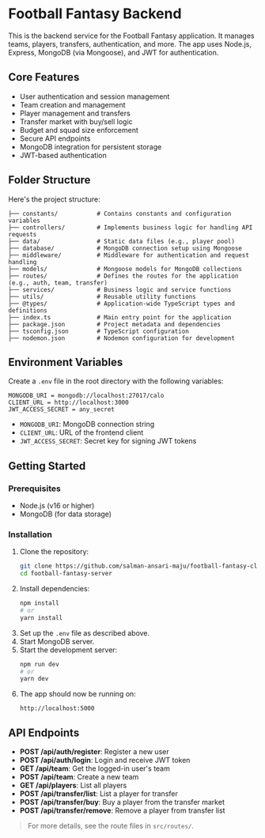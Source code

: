 # Football Fantasy Backend

This is the backend service for the Football Fantasy application. It manages teams, players, transfers, authentication, and more. The app uses Node.js, Express, MongoDB (via Mongoose), and JWT for authentication.

## Core Features

- User authentication and session management
- Team creation and management
- Player management and transfers
- Transfer market with buy/sell logic
- Budget and squad size enforcement
- Secure API endpoints
- MongoDB integration for persistent storage
- JWT-based authentication

## Folder Structure

Here's the project structure:

```
├── constants/           # Contains constants and configuration variables
├── controllers/         # Implements business logic for handling API requests
├── data/                # Static data files (e.g., player pool)
├── database/            # MongoDB connection setup using Mongoose
├── middleware/          # Middleware for authentication and request handling
├── models/              # Mongoose models for MongoDB collections
├── routes/              # Defines the routes for the application (e.g., auth, team, transfer)
├── services/            # Business logic and service functions
├── utils/               # Reusable utility functions
├── @types/              # Application-wide TypeScript types and definitions
├── index.ts             # Main entry point for the application
├── package.json         # Project metadata and dependencies
├── tsconfig.json        # TypeScript configuration
├── nodemon.json         # Nodemon configuration for development
```

## Environment Variables

Create a `.env` file in the root directory with the following variables:

```env
MONGODB_URI = mongodb://localhost:27017/calo
CLIENT_URL = http://localhost:3000
JWT_ACCESS_SECRET = any_secret
```

- `MONGODB_URI`: MongoDB connection string
- `CLIENT_URL`: URL of the frontend client
- `JWT_ACCESS_SECRET`: Secret key for signing JWT tokens

## Getting Started

### Prerequisites

- Node.js (v16 or higher)
- MongoDB (for data storage)

### Installation

1. Clone the repository:
   ```sh
   git clone https://github.com/salman-ansari-maju/football-fantasy-client.git
   cd football-fantasy-server
   ```
2. Install dependencies:
   ```sh
   npm install
   # or
   yarn install
   ```
3. Set up the `.env` file as described above.
4. Start MongoDB server.
5. Start the development server:
   ```sh
   npm run dev
   # or
   yarn dev
   ```
6. The app should now be running on:
   ```
   http://localhost:5000
   ```

## API Endpoints

- **POST /api/auth/register**: Register a new user
- **POST /api/auth/login**: Login and receive JWT token
- **GET /api/team**: Get the logged-in user's team
- **POST /api/team**: Create a new team
- **GET /api/players**: List all players
- **POST /api/transfer/list**: List a player for transfer
- **POST /api/transfer/buy**: Buy a player from the transfer market
- **POST /api/transfer/remove**: Remove a player from transfer list

> For more details, see the route files in `src/routes/`.
